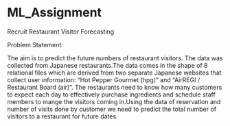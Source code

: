 # ML_Assignment

Recruit Restaurant Visitor Forecasting 

Problem Statement:

The aim is to predict the future numbers of restaurant visitors. The data was collected from Japanese restaurants.The data comes in the shape of 8 relational files which are derived from two separate Japanese websites that collect user information: “Hot Pepper Gourmet (hpg)” and “AirREGI / Restaurant Board (air)”. The restaurants need to know how many customers to expect each day to effectively purchase ingredients and schedule staff members to mange the visitors coming in.Using the data of reservation and number of visits done by customer we need to predict the total number of visitors to a restaurant for future dates. 
